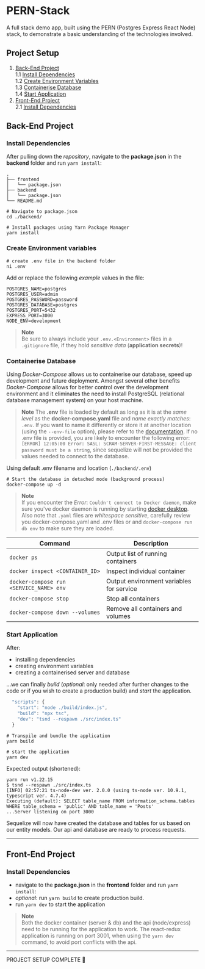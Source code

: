 # PERN-Stack
A full stack demo app, built using the PERN (Postgres Express React Node) stack, to demonstrate a basic understanding of the technologies involved.

## Project Setup
1. [Back-End Project](#back-end-project)    
  1.1 [Install Dependencies](#install-dependencies)  
  1.2 [Create Environment Variables](#environment-variables)  
  1.3 [Containerise Database](#containerise-database)  
  1.4 [Start Application](#start-application) 
2. [Front-End Project](#front-end-project)  
  2.1 [Install Dependencies](#install-dependencies)  
  
## Back-End Project


### Install Dependencies
After pulling down the *repository*, navigate to the **package.json** in the **backend** folder and run `yarn install`:
```
.
├── frontend
│   └── package.json
├── backend
│   └── package.json
└── README.md
```
```pwsh
# Navigate to package.json
cd ./backend/

# Install packages using Yarn Package Manager
yarn install
```


### Create Environment variables



```pwsh
# create .env file in the backend folder
ni .env
```

Add or replace the following *example* values in the file:
```
POSTGRES_NAME=postgres
POSTGRES_USER=admin
POSTGRES_PASSWORD=password
POSTGRES_DATABASE=postgres
POSTGRES_PORT=5432
EXPRESS_PORT=3000
NODE_ENV=development
``` 

>**Note**  
> Be sure to always include your `.env.<Environment>` files in a `.gitignore` file, if they hold *sensitive data* (**application secrets**)!


### Containerise Database
Using *Docker-Compose* allows us to containerise our database, speed up development and future deployment. Amongst several other benefits *Docker-Compose* allows for better control over the development environment and it eliminates the need to install PostgreSQL (relational database management system) on your host machine.

>**Note**
> The **.env** file is loaded by default as long as it is at the *same level* as the **docker-compose.yaml** file and *name exactly matches*: `.env`. If you want to name it differently or store it at another location (using the `--env-file` option), please refer to the [documentation](https://docs.docker.com/compose/environment-variables/#using-the---env-file--option). If no .env file is provided, you are likely to encounter the following error:`[ERROR] 12:05:00 Error: SASL: SCRAM-SERVER-FIRST-MESSAGE: client password must be a string`, since sequelize will not be provided the values needed to connect to the database.

Using default .env filename and location (`./backend/.env`)
```pwsh
# Start the database in detached mode (background process)
docker-compose up -d
```

>**Note**  
>If you encounter the *Error*: `Couldn't connect to Docker daemon`, make sure you've docker daemon is running by starting [docker desktop](https://www.docker.com/products/docker-desktop/). Also note that `.yaml` files are *whitespace sensitive*, carefully review you docker-compose.yaml and .env files or and `docker-compose run db env` to make sure they are loaded. 


| Command                                 | Description                               |
|-----------------------------------------|-------------------------------------------|
| `docker ps`                             | Output list of running containers         |
| `docker inspect <CONTAINER_ID>`         | Inspect individual container              |
| `docker-compose run <SERVICE_NAME> env` | Output environment variables for service  |
| `docker-compose stop`                   | Stop all containers                       |
| `docker-compose down --volumes`         | Remove all containers and volumes         |


### Start Application
After: 
- installing dependencies  
- creating environment variables  
- creating a containerised server and database  

...we can finally *build* (*optional*: only needed after further changes to the code or if you wish to create a production build) and *start* the application.

```js
  "scripts": {
    "start": "node ./build/index.js",
    "build": "npx tsc",
    "dev": "tsnd --respawn ./src/index.ts"
  }
```

```pwsh
# Transpile and bundle the application
yarn build

# start the application
yarn dev
```

Expected output (shortened):
```
yarn run v1.22.15
$ tsnd --respawn ./src/index.ts
[INFO] 02:57:21 ts-node-dev ver. 2.0.0 (using ts-node ver. 10.9.1, typescript ver. 4.7.4)
Executing (default): SELECT table_name FROM information_schema.tables WHERE table_schema = 'public' AND table_name = 'Posts'
...Server listening on port 3000
```

Sequelize will now have created the database and tables for us based on our entity models. Our api and database are ready to process requests. 

---

## Front-End Project

### Install Dependencies

- navigate to the **package.json** in the **frontend** folder and run `yarn install`:
- *optional*: run `yarn build` to create production build.
- run `yarn dev` to start the application

>**Note**  
> Both the docker container (server & db) and the api (node/express) need to be running for the application to work. The react-redux application is running on port 3001, when using the `yarn dev` command, to avoid port conflicts with the api.

---
PROJECT SETUP COMPLETE :tada:
